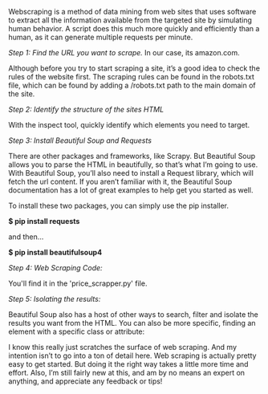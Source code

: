 Webscraping is a method of data mining from web sites that uses software to extract all the information available from the targeted site by simulating human behavior. A script does this much more quickly and efficiently than a human, as it can generate multiple requests per minute.

<i>Step 1: Find the URL you want to scrape.</i>
In our case, its amazon.com.

Although before you try to start scraping a site, it’s a good idea to check the rules of the website first. The scraping rules can be found in the robots.txt file, which can be found by adding a /robots.txt path to the main domain of the site.

<i>Step 2: Identify the structure of the sites HTML</i>

With the inspect tool, quickly identify which elements you need to target.

<i>Step 3: Install Beautiful Soup and Requests</i>

There are other packages and frameworks, like Scrapy. But Beautiful Soup allows you to parse the HTML in beautifully, so that’s what I’m going to use. With Beautiful Soup, you’ll also need to install a Request library, which will fetch the url content.
If you aren’t familiar with it, the Beautiful Soup documentation has a lot of great examples to help get you started as well.

To install these two packages, you can simply use the pip installer.

<b>$ pip install requests</b>

and then…

<b>$ pip install beautifulsoup4</b>

<i>Step 4: Web Scraping Code:</i>

You'll find it in the 'price_scrapper.py' file.

<i>Step 5: Isolating the results:</i>

Beautiful Soup also has a host of other ways to search, filter and isolate the results you want from the HTML. You can also be more specific, finding an element with a specific class or attribute:

I know this really just scratches the surface of web scraping. And my intention isn’t to go into a ton of detail here. Web scraping is actually pretty easy to get started. But doing it the right way takes a little more time and effort. Also, I’m still fairly new at this, and am by no means an expert on anything, and appreciate any feedback or tips!



